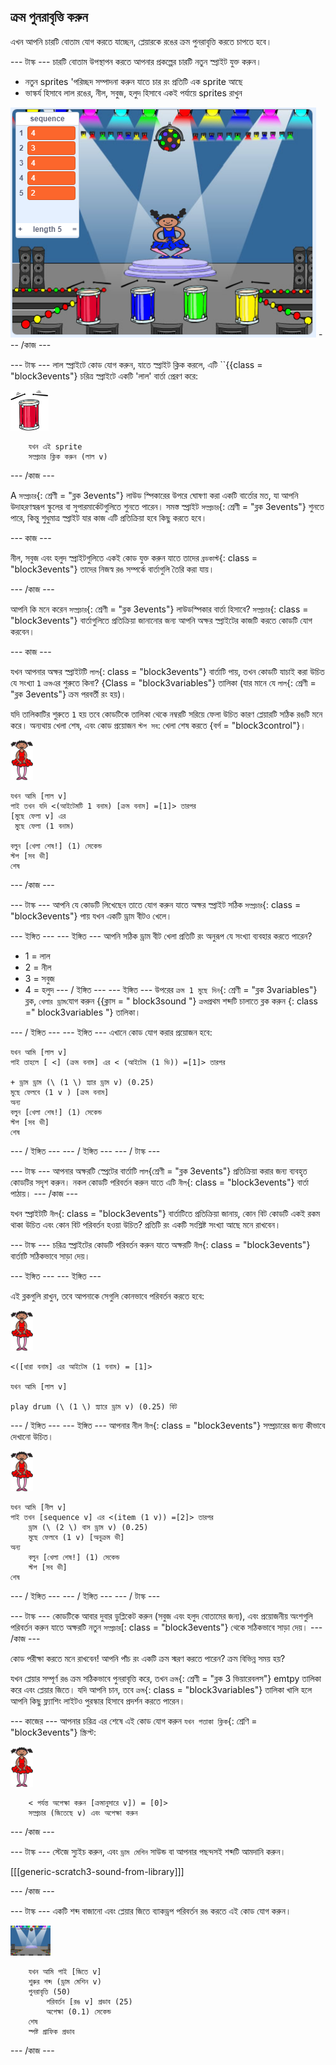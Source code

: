## ক্রম পুনরাবৃত্তি করুন

এখন আপনি চারটি বোতাম যোগ করতে যাচ্ছেন, প্লেয়ারকে রঙের ক্রম পুনরাবৃত্তি করতে চাপতে হবে।

\--- টাস্ক \--- চারটি বোতাম উপস্থাপন করতে আপনার প্রকল্পের চারটি নতুন স্প্রাইট যুক্ত করুন।

+ নতুন sprites 'পরিচ্ছদ সম্পাদনা করুন যাতে চার রং প্রতিটি এক sprite আছে
+ ভাস্কর্য হিসাবে লাল রঙের, নীল, সবুজ, হলুদ হিসাবে একই পর্যায়ে sprites রাখুন

![screenshot](images/colour-drums.png) \--- /কাজ \---

\--- টাস্ক \--- লাল স্প্রাইটে কোড যোগ করুন, যাতে স্প্রাইট ক্লিক করলে, এটি ``{{class = "block3events"} চরিত্র স্প্রাইটে একটি 'লাল' বার্তা প্রেরণ করে:

![লাল-ড্রাম](images/red_drum.png)

```blocks3
    যখন এই sprite
    সম্প্রচার ক্লিক করুন (লাল v)
```

\--- /কাজ \---

A `সম্প্রচার`{: শ্রেণী = "ব্লক 3events"} লাউড স্পিকারের উপরে ঘোষণা করা একটি বার্তাের মত, যা আপনি উদাহরণস্বরূপ স্কুলের বা সুপারমার্কেটগুলিতে শুনতে পারেন। সমস্ত স্প্রাইট `সম্প্রচার`{: শ্রেণী = "ব্লক 3events"} শুনতে পারে, কিন্তু শুধুমাত্র স্প্রাইট যার কাজ এটি প্রতিক্রিয়া হবে কিছু করতে হবে।

\--- কাজ \---

নীল, সবুজ এবং হলুদ স্প্রাইটগুলিতে একই কোড যুক্ত করুন যাতে তাদের `ব্রডকাস্ট`{: class = "block3events"} তাদের নিজস্ব রঙ সম্পর্কে বার্তাগুলি তৈরি করা যায়।

\--- /কাজ \---

আপনি কি মনে করেন `সম্প্রচার`{: শ্রেণী = "ব্লক 3events"} লাউডস্পিকার বার্তা হিসাবে? `সম্প্রচার`{: class = "block3events"} বার্তাগুলিতে প্রতিক্রিয়া জানানোর জন্য আপনি অক্ষর স্প্রাইটের কাজটি করতে কোডটি যোগ করবেন।

\--- কাজ \---

যখন আপনার অক্ষর স্প্রাইটটি `লাল`{: class = "block3events"} বার্তাটি পায়, তখন কোডটি যাচাই করা উচিত যে সংখ্যা `1` `ক্রম`এর শুরুতে কিনা? {Class = "block3variables"} তালিকা (যার মানে যে `লাল`{: শ্রেণী = "ব্লক 3events"} ক্রম পরবর্তী রং হয়)।

যদি তালিকাটির শুরুতে `1` হয় তবে কোডটিকে তালিকা থেকে নম্বরটি সরিয়ে ফেলা উচিত কারণ প্লেয়ারটি সঠিক রঙটি মনে করে। অন্যথায় খেলা শেষ, এবং কোড প্রয়োজন `স্টপ সব`: খেলা শেষ করতে {বর্গ = "block3control"}।

![নর্তকী](images/ballerina.png)

```blocks3
যখন আমি [লাল v]
পাই তখন যদি <(আইটেমটি 1 বনাম) [ক্রম বনাম] =[1]> তারপর
[মুছে ফেলা v] এর 
 মুছে ফেলা (1 বনাম)

বলুন [খেলা শেষ!] (1) সেকেন্ড
স্টপ [সব ভী]
শেষ
```

\--- /কাজ \---

\--- টাস্ক \--- আপনি যে কোডটি লিখেছেন তাতে যোগ করুন যাতে অক্ষর স্প্রাইট সঠিক `সম্প্রচার`{: class = "block3events"} পায় যখন একটি ড্রাম বীটও খেলে।

\--- ইঙ্গিত \--- \--- ইঙ্গিত \--- আপনি সঠিক ড্রাম বীট খেলা প্রতিটি রং অনুরূপ যে সংখ্যা ব্যবহার করতে পারেন?

+ 1 = লাল
+ 2 = নীল
+ 3 = সবুজ
+ 4 = হলুদ \--- / ইঙ্গিত \--- \--- ইঙ্গিত \--- উপরের `ক্রম 1 মুছে দিন`{: শ্রেণী = "ব্লক 3variables"} ব্লক, `খেলার ড্রাম`যোগ করুন {{ক্লাস = " block3sound "} `ক্রম`প্রথম শব্দটি চালাতে ব্লক করুন {: class =" block3variables "} তালিকা।

\--- / ইঙ্গিত \--- \--- ইঙ্গিত \--- এখানে কোড যোগ করার প্রয়োজন হবে:

```blocks3
যখন আমি [লাল v]
পাই তাহলে [ <] (ক্রম বনাম] এর < (আইটেম (1 ভি)) =[1]> তারপর

+ ড্রাম ড্রাম (\ (1 \) স্ন্যার ড্রাম v) (0.25)
মুছে ফেলবে (1 v ) [ক্রম বনাম]
অন্য
বলুন [খেলা শেষ!] (1) সেকেন্ড
স্টপ [সব ভী]
শেষ

```

\--- / ইঙ্গিত \--- \--- / ইঙ্গিত \--- \--- / টাস্ক \---

\--- টাস্ক \--- আপনার অক্ষরটি স্প্রেটের বার্তাটি `লাল`{শ্রেণী = "ব্লক 3events"} প্রতিক্রিয়া করার জন্য ব্যবহৃত কোডটির সদৃশ করুন। নকল কোডটি পরিবর্তন করুন যাতে এটি `নীল`{: class = "block3events"} বার্তা পাঠায়। \--- /কাজ \---

যখন স্প্রাইটটি `নীল`{: class = "block3events"} বার্তাটিতে প্রতিক্রিয়া জানায়, কোন বিট কোডটি একই রকম থাকা উচিত এবং কোন বিট পরিবর্তন হওয়া উচিত? প্রতিটি রং একটি সংশ্লিষ্ট সংখ্যা আছে মনে রাখবেন।

\--- টাস্ক \--- চরিত্র স্প্রাইটের কোডটি পরিবর্তন করুন যাতে অক্ষরটি `নীল`{: class = "block3events"} বার্তাটি সঠিকভাবে সাড়া দেয়।

\--- ইঙ্গিত \--- \--- ইঙ্গিত \---

এই ব্লকগুলি রাখুন, তবে আপনাকে সেগুলি কোনভাবে পরিবর্তন করতে হবে:

![নর্তকী](images/ballerina.png)

```blocks3
<([ধারা বনাম] এর আইটেম (1 বনাম) = [1]>

যখন আমি [লাল v]

play drum (\ (1 \) স্ন্যারে ড্রাম v) (0.25) বিট
```

\--- / ইঙ্গিত \--- \--- ইঙ্গিত \--- আপনার নীল `নীল`{: class = "block3events"} সম্প্রচারের জন্য কীভাবে দেখানো উচিত।

![নর্তকী](images/ballerina.png)

```blocks3
যখন আমি [নীল v]
পাই তখন [sequence v] এর <(item (1 v)) =[2]> তারপর
    ড্রাম (\ (2 \) বাস ড্রাম v) (0.25)
    মুছে ফেলবে (1 v) [অনুক্রম ভী]
অন্য
    বলুন [খেলা শেষ!] (1) সেকেন্ড
    স্টপ [সব ভী]
শেষ
```

\--- / ইঙ্গিত \--- \--- / ইঙ্গিত \--- \--- / টাস্ক \---

\--- টাস্ক \--- কোডটিকে আবার দুবার ডুপ্লিকেট করুন (সবুজ এবং হলুদ বোতামের জন্য), এবং প্রয়োজনীয় অংশগুলি পরিবর্তন করুন যাতে অক্ষরটি নতুন `সম্প্রচার`[: class = "block3events"} থেকে সঠিকভাবে সাড়া দেয়। \--- /কাজ \---

কোড পরীক্ষা করতে মনে রাখবেন! আপনি পাঁচ রং একটি ক্রম স্মরণ করতে পারেন? ক্রম বিভিন্ন সময় হয়?

যখন প্লেয়ার সম্পূর্ণ রঙ ক্রম সঠিকভাবে পুনরাবৃত্তি করে, তখন `ক্রম`{: শ্রেণী = "ব্লক 3 ভিয়ারেবলস"} emtpy তালিকা করে এবং প্লেয়ার জিতে। যদি আপনি চান, তবে `ক্রম`{: class = "block3variables"} তালিকা খালি হলে আপনি কিছু ফ্ল্যাশিং লাইটও পুরস্কার হিসাবে প্রদর্শন করতে পারেন।

\--- কাজের \--- আপনার চরিত্র এর শেষে এই কোড যোগ করুন `যখন পতাকা ক্লিক`{: শ্রেণি = "block3events"} স্ক্রিপ্ট:

![নর্তকী](images/ballerina.png)

```blocks3
    < পর্যন্ত অপেক্ষা করুন [ক্রমানুসারে v]) = [0]>
    সম্প্রচার (জিতেছে v) এবং অপেক্ষা করুন
```

\--- /কাজ \---

\--- টাস্ক \--- স্টেজে স্যুইচ করুন, এবং `ড্রাম মেশিন` সাউন্ড বা আপনার পছন্দসই শব্দটি আমদানি করুন।

[[[generic-scratch3-sound-from-library]]]

\--- /কাজ \---

\--- টাস্ক \--- একটি শব্দ বাজানো এবং প্লেয়ার জিতে ব্যাকড্রপ পরিবর্তন রঙ করতে এই কোড যোগ করুন।

![নর্তকী](images/stage.png)

```blocks3
    যখন আমি পাই [জিতে v]
    শুরুর শব্দ (ড্রাম মেশিন v)
    পুনরাবৃত্তি (50)
        পরিবর্তন [রঙ v] প্রভাব (25)
        অপেক্ষা (0.1) সেকেন্ড
    শেষ
    স্পষ্ট গ্রাফিক প্রভাব
```

\--- /কাজ \---